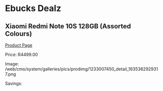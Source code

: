 
# Ebucks Dealz
## Xiaomi Redmi Note 10S 128GB (Assorted Colours)
[Product Page](https://www.ebucks.com/web/shop/productSelected.do?prodId=1233007450&catId=714947548)

Price: R4499.00

Image: /web/cms/system/galleries/pics/prodimg/1233007450_detail_1635362929317.png

Savings: 


	